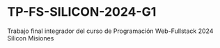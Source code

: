 # TP-FS-SILICON-2024-G1
Trabajo final integrador del curso de Programación Web-Fullstack 2024 Silicon Misiones
